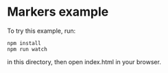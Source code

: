 # Markers example

To try this example, run:

```
npm install
npm run watch
```

in this directory, then open index.html in your browser.
